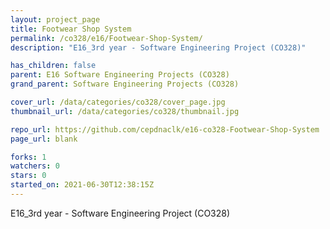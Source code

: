 ```yaml
---
layout: project_page
title: Footwear Shop System
permalink: /co328/e16/Footwear-Shop-System/
description: "E16_3rd year - Software Engineering Project (CO328)"

has_children: false
parent: E16 Software Engineering Projects (CO328)
grand_parent: Software Engineering Projects (CO328)

cover_url: /data/categories/co328/cover_page.jpg
thumbnail_url: /data/categories/co328/thumbnail.jpg

repo_url: https://github.com/cepdnaclk/e16-co328-Footwear-Shop-System
page_url: blank

forks: 1
watchers: 0
stars: 0
started_on: 2021-06-30T12:38:15Z
---
```

E16_3rd year - Software Engineering Project (CO328)

